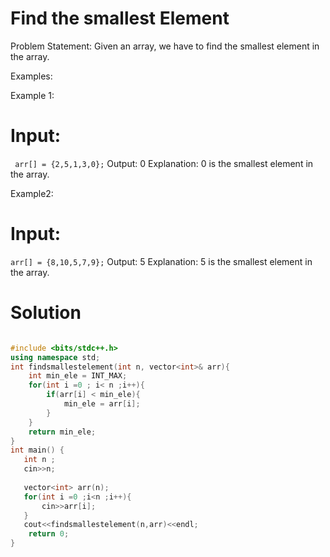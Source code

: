 # Find the smallest Element
Problem Statement: Given an array, we have to find the smallest element in the array.

Examples:

Example 1:
# Input:
``` arr[] = {2,5,1,3,0};```
Output: 0
Explanation: 0 is the smallest element in the array. 

Example2: 
# Input: 
```arr[] = {8,10,5,7,9};```
Output: 5
Explanation: 5 is the smallest element in the array.

# Solution

```C++

#include <bits/stdc++.h>
using namespace std;
int findsmallestelement(int n, vector<int>& arr){
    int min_ele = INT_MAX;
    for(int i =0 ; i< n ;i++){
        if(arr[i] < min_ele){
            min_ele = arr[i];
        }
    }
    return min_ele;
}
int main() {
   int n ;
   cin>>n;
   
   vector<int> arr(n);
   for(int i =0 ;i<n ;i++){
       cin>>arr[i];
   }
   cout<<findsmallestelement(n,arr)<<endl;
    return 0;
}

```